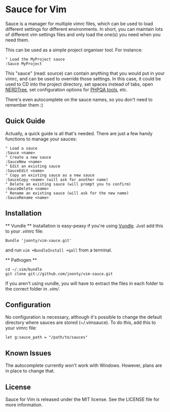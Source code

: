 # Sauce for Vim

Sauce is a manager for multiple *vimrc* files, which can be used to load different settings for different environments. In short, you can maintain lots of different vim settings files and only load the one(s) you need when you need them.

This can be used as a simple project organiser tool. For instance:

```vim
" Load the MyProject sauce
:Sauce MyProject
```

This "sauce" (read: source) can contain anything that you would put in your vimrc, and can be used to override those settings. In this case, it could be used to CD into the project directory, set spaces instead of tabs, open [NERDTree][1], set configuration options for [PHPQA tools][2], etc.

There's even autocomplete on the sauce names, so you don't need to remember them :)

## Quick Guide

Actually, a quick guide is all that's needed. There are just a few handy functions to manage your sauces:

```vim
" Load a sauce
:Sauce <name>
" Create a new sauce
:SauceNew <name>
" Edit an existing sauce
:SauceEdit <name>
" Copy an existing sauce as a new sauce
:SauceCopy <name> (will ask for another name)
" Delete an existing sauce (will prompt you to confirm)
:SauceDelete <name>
" Rename an existing sauce (will ask for the new name)
:SauceRename <name>
```

## Installation

** Vundle **
Installation is easy-peasy if you're using [Vundle][3]. Just add this to your *.vimrc* file:

```vim
Bundle 'joonty/vim-sauce.git'
```
and run `vim +BundleInstall +qall` from a terminal.

** Pathogen **

```vim
cd ~/.vim/bundle
git clone git://github.com/joonty/vim-sauce.git
```

If you aren't using vundle, you will have to extract the files in each folder to the correct folder in *.vim/*.

## Configuration

No configuration is necessary, although it's possible to change the default directory where sauces are stored (~/.vimsauce). To do this, add this to your vimrc file:

```vim
let g:sauce_path = "/path/to/sauces"
```

## Known Issues

The autocomplete currently won't work with Windows. However, plans are in place to change that.

## License

Sauce for Vim is released under the MIT license. See the LICENSE file for more information.

[1]: http://www.vim.org/scripts/script.php?script_id=1658
[2]: https://github.com/joonty/vim-phpqa
[3]: https://github.com/gmarik/vundle
